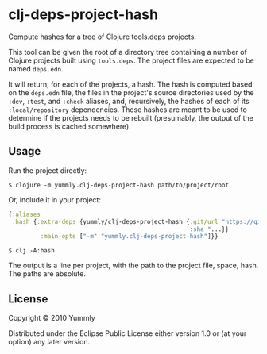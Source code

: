 # clj-deps-project-hash

Compute hashes for a tree of Clojure tools.deps projects.

This tool can be given the root of a directory tree containing a number of Clojure projects built using `tools.deps`. The project files are expected to be named `deps.edn`.

It will return, for each of the projects, a hash. The hash is computed based on the `deps.edn` file, the files in the project's source directories used by the `:dev`, `:test`, and
`:check` aliases, and, recursively, the hashes of each of its `:local/repository` dependencies.  These hashes are meant to be used to determine if the projects needs to be rebuilt
(presumably, the output of the build process is cached somewhere).

## Usage

Run the project directly:

    $ clojure -m yummly.clj-deps-project-hash path/to/project/root

Or, include it in your project:

```clojure
{:aliases
 :hash {:extra-deps {yummly/clj-deps-project-hash {:git/url "https://github.com/yummly/clj-deps-project-hash.git
                                                   :sha "...}}
         :main-opts ["-m" "yummly.clj-deps-project-hash"]}}
```

    $ clj -A:hash

The output is a line per project, with the path to the project file, space, hash. The paths are absolute.

## License

Copyright © 2010 Yummly

Distributed under the Eclipse Public License either version 1.0 or (at
your option) any later version.
